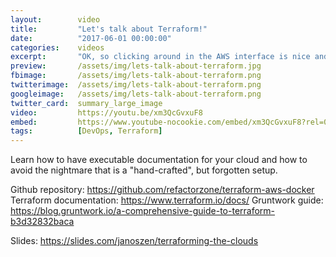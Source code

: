 ```yaml
---
layout:        video
title:         "Let's talk about Terraform!"
date:          "2017-06-01 00:00:00"
categories:    videos
excerpt:       "OK, so clicking around in the AWS interface is nice and all, but we'd really like to have some documentation as to how our cloud is set up. That's where Terraform comes into play."
preview:       /assets/img/lets-talk-about-terraform.jpg
fbimage:       /assets/img/lets-talk-about-terraform.png
twitterimage:  /assets/img/lets-talk-about-terraform.png
googleimage:   /assets/img/lets-talk-about-terraform.png
twitter_card:  summary_large_image
video:         https://youtu.be/xm3QcGvxuF8
embed:         https://www.youtube-nocookie.com/embed/xm3QcGvxuF8?rel=0
tags:          [DevOps, Terraform]
---
```


Learn how to have executable documentation for your cloud and how to avoid the nightmare that is a "hand-crafted", but forgotten setup.

Github repository: https://github.com/refactorzone/terraform-aws-docker
Terraform documentation: https://www.terraform.io/docs/
Gruntwork guide: https://blog.gruntwork.io/a-comprehensive-guide-to-terraform-b3d32832baca

Slides: https://slides.com/janoszen/terraforming-the-clouds